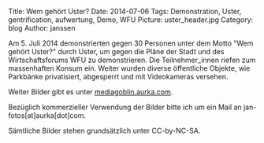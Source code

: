 Title: Wem gehört Uster?
Date: 2014-07-06
Tags: Demonstration, Uster, gentrification, aufwertung, Demo, WFU
Picture: uster_header.jpg
Category: blog
Author: janssen

Am 5. Juli 2014 demonstrierten gegen 30 Personen unter dem Motto "Wem gehört Uster?" durch Uster, um gegen die Pläne der Stadt und des Wirtschaftsforums WFU zu demonstrieren. Die Teilnehmer_innen riefen zum massenhaften Konsum ein. Weiter wurden diverse öffentliche Objekte, wie Parkbänke privatisiert, abgesperrt und mit Videokameras versehen.

Weiter Bilder gibt es unter [mediagoblin.aurka.com](http://mediagoblin.aurka.com/mediagoblin/mg.fcgi/u/janssen/collection/05-07-2014-wem-gehort-uster/).

Bezüglich kommerzieller Verwendung der Bilder bitte ich um ein Mail an jan-fotos[at]aurka[dot]com.

Sämtliche Bilder stehen grundsätzlich unter CC-by-NC-SA.
